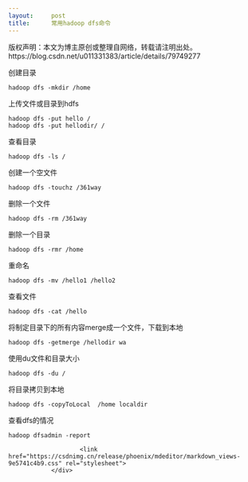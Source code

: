 ```yaml
---
layout:     post
title:      常用hadoop dfs命令
---
```

<div id="article_content" class="article_content clearfix csdn-tracking-statistics" data-pid="blog" data-mod="popu_307" data-dsm="post">
								<div class="article-copyright">
					版权声明：本文为博主原创或整理自网络，转载请注明出处。					https://blog.csdn.net/u011331383/article/details/79749277				</div>
								            <div id="content_views" class="markdown_views prism-atom-one-dark">
							<!-- flowchart 箭头图标 勿删 -->
							<svg xmlns="http://www.w3.org/2000/svg" style="display: none;"><path stroke-linecap="round" d="M5,0 0,2.5 5,5z" id="raphael-marker-block" style="-webkit-tap-highlight-color: rgba(0, 0, 0, 0);"></path></svg>
							<p>创建目录</p>



<pre class="prettyprint"><code class=" hljs perl">hadoop dfs -<span class="hljs-keyword">mkdir</span> /home</code></pre>

<p>上传文件或目录到hdfs</p>



<pre class="prettyprint"><code class=" hljs livecodeserver">hadoop dfs -<span class="hljs-built_in">put</span> hello /
hadoop dfs -<span class="hljs-built_in">put</span> hellodir/ /</code></pre>

<p>查看目录</p>



<pre class="prettyprint"><code class=" hljs mel">hadoop dfs -<span class="hljs-keyword">ls</span> /</code></pre>

<p>创建一个空文件</p>



<pre class="prettyprint"><code class=" hljs lasso">hadoop dfs <span class="hljs-attribute">-touchz</span> /<span class="hljs-number">361</span>way</code></pre>

<p>删除一个文件</p>



<pre class="prettyprint"><code class=" hljs lasso">hadoop dfs <span class="hljs-attribute">-rm</span> /<span class="hljs-number">361</span>way</code></pre>

<p>删除一个目录</p>



<pre class="prettyprint"><code class=" hljs lasso">hadoop dfs <span class="hljs-attribute">-rmr</span> /home</code></pre>

<p>重命名</p>



<pre class="prettyprint"><code class=" hljs lasso">hadoop dfs <span class="hljs-attribute">-mv</span> /hello1 /hello2</code></pre>

<p>查看文件</p>



<pre class="prettyprint"><code class=" hljs lasso">hadoop dfs <span class="hljs-attribute">-cat</span> /hello</code></pre>

<p>将制定目录下的所有内容merge成一个文件，下载到本地</p>



<pre class="prettyprint"><code class=" hljs lasso">hadoop dfs <span class="hljs-attribute">-getmerge</span> /hellodir wa</code></pre>

<p>使用du文件和目录大小</p>



<pre class="prettyprint"><code class=" hljs lasso">hadoop dfs <span class="hljs-attribute">-du</span> <span class="hljs-subst">/</span></code></pre>

<p>将目录拷贝到本地</p>



<pre class="prettyprint"><code class=" hljs lasso">hadoop dfs <span class="hljs-attribute">-copyToLocal</span>  /home localdir</code></pre>

<p>查看dfs的情况</p>



<pre class="prettyprint"><code class=" hljs vhdl">hadoop dfsadmin -<span class="hljs-keyword">report</span></code></pre>            </div>
						<link href="https://csdnimg.cn/release/phoenix/mdeditor/markdown_views-9e5741c4b9.css" rel="stylesheet">
                </div>